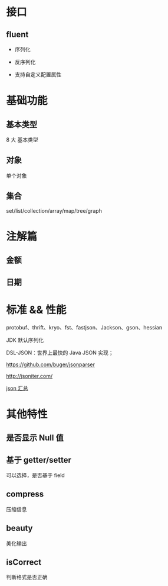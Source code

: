 # 接口

## fluent

- 序列化

- 反序列化

- 支持自定义配置属性

# 基础功能

## 基本类型

8 大 基本类型

## 对象

单个对象

## 集合

set/list/collection/array/map/tree/graph

# 注解篇

## 金额

## 日期

# 标准 && 性能

protobuf、thrift、kryo、fst、fastjson、Jackson、gson、hessian

JDK 默认序列化

DSL-JSON：世界上最快的 Java JSON 实现；

https://github.com/buger/jsonparser

http://jsoniter.com/

[json 汇总](https://github.com/akullpp/awesome-java#json)


# 其他特性

## 是否显示 Null 值

## 基于 getter/setter

可以选择，是否基于 field

## compress

压缩信息

## beauty

美化输出

## isCorrect

判断格式是否正确

